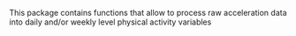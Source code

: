 This package contains functions that allow to process raw acceleration data into daily and/or weekly level physical activity variables
 
 
